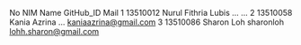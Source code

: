 No	NIM         	Name				GitHub_ID            	Mail
1  	13510012    	Nurul Fithria Lubis     	...      		...
2	13510058	Kania Azrina			...			kaniaazrina@gmail.com
3  	13510086    	Sharon Loh                    	sharonloh		lohh.sharon@gmail.com